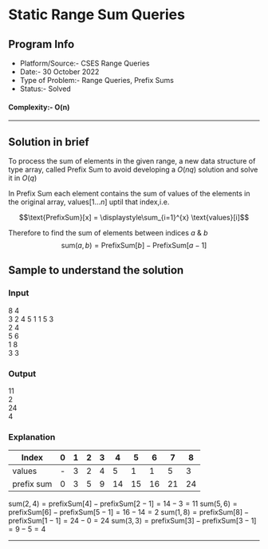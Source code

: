 # Static Range Sum Queries
## Program Info
- Platform/Source:- CSES Range Queries
- Date:- 30 October 2022
- Type of Problem:- Range Queries, Prefix Sums
- Status:- Solved
#### Complexity:- O(n) 
---
## Solution in brief
To process the sum of elements in the given range, a new data structure of type array,
called $\text{Prefix Sum}$  to avoid developing a $O(nq)$ solution and solve it in $O(q)$

In $\text{Prefix Sum}$ each element contains the sum of values of the elements in the original array,
$\text{values}[1 \ldots n]$ uptil that index,i.e.

$$\text{PrefixSum}[x] = \displaystyle\sum_{i=1}^{x} \text{values}[i]$$

Therefore to find the sum of elements between indices $a$ & $b$
$$\text{sum}(a,b) = \text{PrefixSum}[b] - \text{PrefixSum}[a-1]$$

## Sample to understand the solution

### Input
8 4\
3 2 4 5 1 1 5 3\
2 4\
5 6\
1 8\
3 3

### Output
11\
2\
24\
4

### Explanation

| Index      | 0   | 1   | 2   | 3   | 4   | 5   | 6   | 7   | 8   |
| ---------- | --- | --- | --- | --- | --- | --- | --- | --- | --- |
| values     |  -  | 3   | 2   | 4   | 5   | 1   | 1   | 5   | 3   |
| prefix sum | 0   | 3   | 5   | 9   | 14  | 15  | 16  | 21  | 24  |

$\text{sum}(2,4) = \text{prefixSum}[4] - \text{prefixSum}[2-1] = 14 - 3 = 11$
$\text{sum}(5,6) = \text{prefixSum}[6] - \text{prefixSum}[5-1] = 16 - 14 = 2$
$\text{sum}(1,8) = \text{prefixSum}[8] - \text{prefixSum}[1-1] = 24 - 0 = 24$
$\text{sum}(3,3) = \text{prefixSum}[3] - \text{prefixSum}[3-1] = 9 - 5 = 4$

---